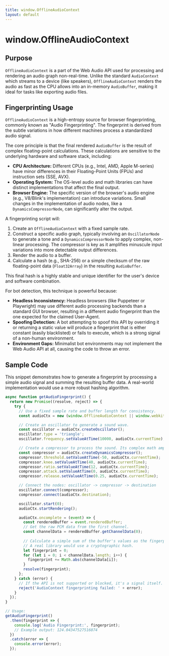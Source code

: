 ```yaml
---
title: window.OfflineAudioContext
layout: default
---
```

# window.OfflineAudioContext
## Purpose
`OfflineAudioContext` is a part of the Web Audio API used for processing and rendering an audio graph non-real-time. Unlike the standard `AudioContext` which streams to a device (like speakers), `OfflineAudioContext` renders the audio as fast as the CPU allows into an in-memory `AudioBuffer`, making it ideal for tasks like exporting audio files.

## Fingerprinting Usage
`OfflineAudioContext` is a high-entropy source for browser fingerprinting, commonly known as "Audio Fingerprinting". The fingerprint is derived from the subtle variations in how different machines process a standardized audio signal.

The core principle is that the final rendered `AudioBuffer` is the result of complex floating-point calculations. These calculations are sensitive to the underlying hardware and software stack, including:

*   **CPU Architecture:** Different CPUs (e.g., Intel, AMD, Apple M-series) have minor differences in their Floating-Point Units (FPUs) and instruction sets (SSE, AVX).
*   **Operating System:** The OS-level audio and math libraries can have distinct implementations that affect the final output.
*   **Browser Engine:** The specific version of the browser's audio engine (e.g., V8/Blink's implementation) can introduce variations. Small changes in the implementation of audio nodes, like a `DynamicsCompressorNode`, can significantly alter the output.

A fingerprinting script will:
1.  Create an `OfflineAudioContext` with a fixed sample rate.
2.  Construct a specific audio graph, typically involving an `OscillatorNode` to generate a tone and a `DynamicsCompressorNode` to apply complex, non-linear processing. The compressor is key as it amplifies minuscule input variations into more detectable output differences.
3.  Render the audio to a buffer.
4.  Calculate a hash (e.g., SHA-256) or a simple checksum of the raw floating-point data (`Float32Array`) in the resulting `AudioBuffer`.

This final hash is a highly stable and unique identifier for the user's device and software combination.

For bot detection, this technique is powerful because:
*   **Headless Inconsistency:** Headless browsers (like Puppeteer or Playwright) may use different audio processing backends than a standard GUI browser, resulting in a different audio fingerprint than the one expected for the claimed User-Agent.
*   **Spoofing Detection:** A bot attempting to spoof this API by overriding it or returning a static value will produce a fingerprint that is either constant (easily blacklisted) or fails to execute, which is a strong signal of a non-human environment.
*   **Environment Gaps:** Minimalist bot environments may not implement the Web Audio API at all, causing the code to throw an error.

## Sample Code
This snippet demonstrates how to generate a fingerprint by processing a simple audio signal and summing the resulting buffer data. A real-world implementation would use a more robust hashing algorithm.

```javascript
async function getAudioFingerprint() {
  return new Promise((resolve, reject) => {
    try {
      // Use a fixed sample rate and buffer length for consistency.
      const audioCtx = new (window.OfflineAudioContext || window.webkitOfflineAudioContext)(1, 44100, 44100);

      // Create an oscillator to generate a sound wave.
      const oscillator = audioCtx.createOscillator();
      oscillator.type = 'triangle';
      oscillator.frequency.setValueAtTime(10000, audioCtx.currentTime);

      // Create a compressor to process the sound. Its complex math amplifies variations.
      const compressor = audioCtx.createDynamicsCompressor();
      compressor.threshold.setValueAtTime(-50, audioCtx.currentTime);
      compressor.knee.setValueAtTime(40, audioCtx.currentTime);
      compressor.ratio.setValueAtTime(12, audioCtx.currentTime);
      compressor.attack.setValueAtTime(0, audioCtx.currentTime);
      compressor.release.setValueAtTime(0.25, audioCtx.currentTime);

      // Connect the nodes: oscillator -> compressor -> destination
      oscillator.connect(compressor);
      compressor.connect(audioCtx.destination);

      oscillator.start(0);
      audioCtx.startRendering();

      audioCtx.oncomplete = (event) => {
        const renderedBuffer = event.renderedBuffer;
        // Get the raw PCM data from the first channel.
        const channelData = renderedBuffer.getChannelData(0);
        
        // Calculate a simple sum of the buffer's values as the fingerprint.
        // A real library would use a cryptographic hash.
        let fingerprint = 0;
        for (let i = 0; i < channelData.length; i++) {
          fingerprint += Math.abs(channelData[i]);
        }
        resolve(fingerprint);
      };
    } catch (error) {
      // If the API is not supported or blocked, it's a signal itself.
      reject('AudioContext fingerprinting failed: ' + error);
    }
  });
}

// Usage:
getAudioFingerprint()
  .then(fingerprint => {
    console.log('Audio Fingerprint:', fingerprint);
    // Example output: 124.04347527516074
  })
  .catch(error => {
    console.error(error);
  });
```